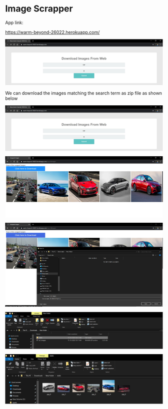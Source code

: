 # Image Scrapper

App link:

https://warm-beyond-26022.herokuapp.com/

[![Watch the video](output/out1.jpg)](https://drive.google.com/file/d/1Dlc87CCib6OXGMmBvXn6sb7J8_yEzM1D/view?usp=sharing)

We can download the images matching the search term as zip file as shown below

![](output/out1.jpg)

![](output/out2.jpg)

![](output/out3.jpg)

![](output/out4.jpg)

![](output/out5.jpg)



